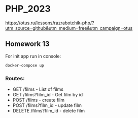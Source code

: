 # PHP_2023

https://otus.ru/lessons/razrabotchik-php/?utm_source=github&utm_medium=free&utm_campaign=otus

## Homework 13

For init app run in console:

```bash
docker-compose up
```

### Routes:

- GET /films -  List of films
- GET /films?film_id - Get film by id
- POST /films - create film
- POST /films?film_id - update film
- DELETE /films?film_id - delete film